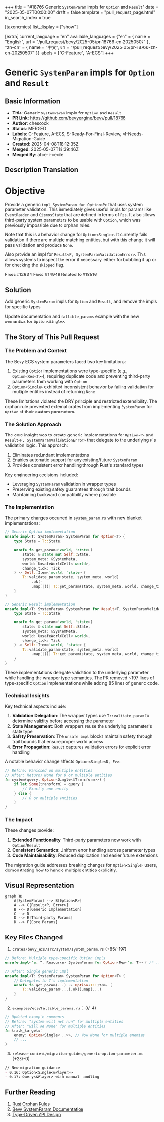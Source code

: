 +++
title = "#18766 Generic `SystemParam` impls for `Option` and `Result`"
date = "2025-05-07T00:00:00"
draft = false
template = "pull_request_page.html"
in_search_index = true

[taxonomies]
list_display = ["show"]

[extra]
current_language = "en"
available_languages = {"en" = { name = "English", url = "/pull_request/bevy/2025-05/pr-18766-en-20250507" }, "zh-cn" = { name = "中文", url = "/pull_request/bevy/2025-05/pr-18766-zh-cn-20250507" }}
labels = ["C-Feature", "A-ECS"]
+++

# Generic `SystemParam` impls for `Option` and `Result`

## Basic Information
- **Title**: Generic `SystemParam` impls for `Option` and `Result`
- **PR Link**: https://github.com/bevyengine/bevy/pull/18766
- **Author**: chescock
- **Status**: MERGED
- **Labels**: C-Feature, A-ECS, S-Ready-For-Final-Review, M-Needs-Migration-Guide
- **Created**: 2025-04-08T18:12:35Z
- **Merged**: 2025-05-07T18:39:46Z
- **Merged By**: alice-i-cecile

## Description Translation

# Objective

Provide a generic `impl SystemParam for Option<P>` that uses system parameter validation.  This immediately gives useful impls for params like `EventReader` and `GizmosState` that are defined in terms of `Res`.  It also allows third-party system parameters to be usable with `Option`, which was previously impossible due to orphan rules.  

Note that this is a behavior change for `Option<Single>`.  It currently fails validation if there are multiple matching entities, but with this change it will pass validation and produce `None`.  

Also provide an impl for `Result<P, SystemParamValidationError>`.  This allows systems to inspect the error if necessary, either for bubbling it up or for checking the `skipped` flag.  

Fixes #12634
Fixes #14949
Related to #18516

## Solution

Add generic `SystemParam` impls for `Option` and `Result`, and remove the impls for specific types.  

Update documentation and `fallible_params` example with the new semantics for `Option<Single>`.  

## The Story of This Pull Request

### The Problem and Context
The Bevy ECS system parameters faced two key limitations:
1. Existing `Option` implementations were type-specific (e.g., `Option<Res<T>>`), requiring duplicate code and preventing third-party parameters from working with `Option`
2. `Option<Single>` exhibited inconsistent behavior by failing validation for multiple entities instead of returning `None`

These limitations violated the DRY principle and restricted extensibility. The orphan rule prevented external crates from implementing `SystemParam` for `Option` of their custom parameters.

### The Solution Approach
The core insight was to create generic implementations for `Option<P>` and `Result<P, SystemParamValidationError>` that delegate to the underlying `P`'s validation logic. This approach:

1. Eliminates redundant implementations
2. Enables automatic support for any existing/future `SystemParam`
3. Provides consistent error handling through Rust's standard types

Key engineering decisions included:
- Leveraging `SystemParam` validation in wrapper types
- Preserving existing safety guarantees through trait bounds
- Maintaining backward compatibility where possible

### The Implementation
The primary changes occurred in `system_param.rs` with new blanket implementations:

```rust
// Generic Option implementation
unsafe impl<T: SystemParam> SystemParam for Option<T> {
    type State = T::State;

    unsafe fn get_param<'world, 'state>(
        state: &'state mut Self::State,
        system_meta: &SystemMeta,
        world: UnsafeWorldCell<'world>,
        change_tick: Tick,
    ) -> Self::Item<'world, 'state> {
        T::validate_param(state, system_meta, world)
            .ok()
            .map(|()| T::get_param(state, system_meta, world, change_tick))
    }
}

// Generic Result implementation
unsafe impl<T: SystemParam> SystemParam for Result<T, SystemParamValidationError> {
    type State = T::State;

    unsafe fn get_param<'world, 'state>(
        state: &'state mut Self::State,
        system_meta: &SystemMeta,
        world: UnsafeWorldCell<'world>,
        change_tick: Tick,
    ) -> Self::Item<'world, 'state> {
        T::validate_param(state, system_meta, world)
            .map(|()| T::get_param(state, system_meta, world, change_tick))
    }
}
```

These implementations delegate validation to the underlying parameter while handling the wrapper type semantics. The PR removed ~197 lines of type-specific `Option` implementations while adding 85 lines of generic code.

### Technical Insights
Key technical aspects include:

1. **Validation Delegation**: The wrapper types use `T::validate_param` to determine validity before accessing the parameter
2. **State Management**: Both wrappers reuse the underlying parameter's state type
3. **Safety Preservation**: The `unsafe impl` blocks maintain safety through trait bounds that ensure proper world access
4. **Error Propagation**: `Result` captures validation errors for explicit error handling

A notable behavior change affects `Option<Single<D, F>>`:
```rust
// Before: Panicked on multiple entities
// After: Returns None for 0 or multiple entities
fn system(query: Option<Single<&Transform>>) {
    if let Some(transform) = query {
        // Exactly one entity
    } else {
        // 0 or multiple entities
    }
}
```

### The Impact
These changes provide:
1. **Extended Functionality**: Third-party parameters now work with `Option`/`Result`
2. **Consistent Semantics**: Uniform error handling across parameter types
3. **Code Maintainability**: Reduced duplication and easier future extensions

The migration guide addresses breaking changes for `Option<Single>` users, demonstrating how to handle multiple entities explicitly.

## Visual Representation

```mermaid
graph TD
    A[SystemParam] --> B[Option<P>]
    A --> C[Result<P, Error>]
    B --> D[Generic Implementation]
    C --> D
    D --> E[Third-party Params]
    D --> F[Core Params]
```

## Key Files Changed

1. `crates/bevy_ecs/src/system/system_param.rs` (+85/-197)
```rust
// Before: Multiple type-specific Option impls
unsafe impl<'a, T: Resource> SystemParam for Option<Res<'a, T>> { /* ... */ }

// After: Single generic impl
unsafe impl<T: SystemParam> SystemParam for Option<T> {
    // Delegates to T's implementation
    unsafe fn get_param(...) -> Option<T::Item> {
        T::validate_param(...).ok().map(...)
    }
}
```

2. `examples/ecs/fallible_params.rs` (+3/-4)
```rust
// Updated example comments
// Before: "system will not run" for multiple entities
// After: "will be None" for multiple entities
fn track_targets(
    enemy: Option<Single<...>>, // Now None for multiple enemies
    // ...
)
```

3. `release-content/migration-guides/generic-option-parameter.md` (+28/-0)
```markdown
// New migration guidance
- 0.16: Option<Single<&Player>>
- 0.17: Query<&Player> with manual handling
```

## Further Reading
1. [Rust Orphan Rules](https://doc.rust-lang.org/book/ch10-02-traits.html#implementing-a-trait-on-a-type)
2. [Bevy SystemParam Documentation](https://docs.rs/bevy-ecs/latest/bevy_ecs/system/trait.SystemParam.html)
3. [Type-Driven API Design](https://rust-lang.github.io/api-guidelines/type-safety.html)